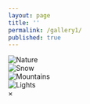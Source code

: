 ```yaml
---
layout: page
title: ''
permalink: /gallery1/
published: true
---
```


<!-- The grid: four columns -->
<div class="row">
  <div class="column">
    <img src="https://jonbcarroll.s3.us-east-2.amazonaws.com/_malheur_06.jpg" alt="Nature" onclick="myFunction(this);">
  </div>
  <div class="column">
    <img src="img_snow.jpg" alt="Snow" onclick="myFunction(this);">
  </div>
  <div class="column">
    <img src="img_mountains.jpg" alt="Mountains" onclick="myFunction(this);">
  </div>
  <div class="column">
    <img src="img_lights.jpg" alt="Lights" onclick="myFunction(this);">
  </div>
</div>

<!-- The expanding image container -->
<div class="container">
  <!-- Close the image -->
  <span onclick="this.parentElement.style.display='none'" class="closebtn">&times;</span>

  <!-- Expanded image -->
  <img id="expandedImg" style="width:100%">

  <!-- Image text -->
  <div id="imgtext"></div>
</div>


